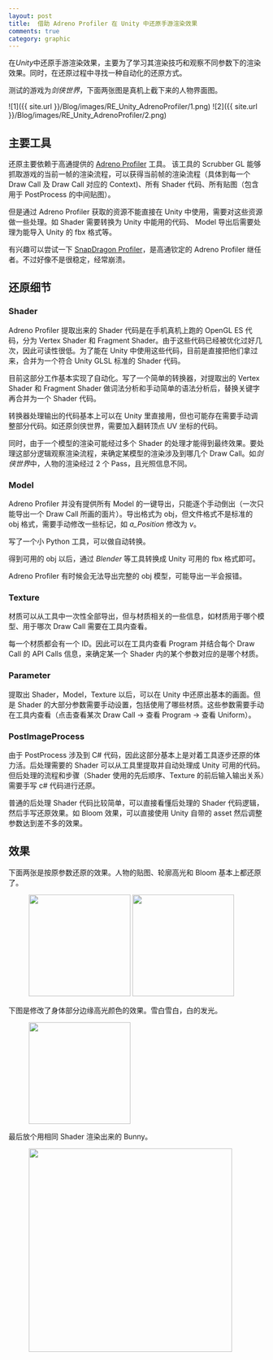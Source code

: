 ```yaml
---
layout: post
title:  借助 Adreno Profiler 在 Unity 中还原手游渲染效果
comments: true
category: graphic
---
```


在*Unity*中还原手游渲染效果，主要为了学习其渲染技巧和观察不同参数下的渲染效果。同时，在还原过程中寻找一种自动化的还原方式。

测试的游戏为*剑侠世界*，下面两张图是真机上截下来的人物界面图。

![1]({{ site.url }}/Blog/images/RE_Unity_AdrenoProfiler/1.png)
![2]({{ site.url }}/Blog/images/RE_Unity_AdrenoProfiler/2.png)

## 主要工具

还原主要依赖于高通提供的 [Adreno Profiler](https://developer.qualcomm.com/software/adreno-gpu-profiler) 工具。 该工具的 Scrubber GL 能够抓取游戏的当前一帧的渲染流程，可以获得当前帧的渲染流程（具体到每一个 Draw Call 及 Draw Call 对应的 Context)、所有 Shader 代码、所有贴图（包含用于 PostProcess 的中间贴图）。

但是通过 Adreno Profiler 获取的资源不能直接在 Unity 中使用，需要对这些资源做一些处理。如 Shader 需要转换为 Unity 中能用的代码、 Model 导出后需要处理为能导入 Unity 的 fbx 格式等。

有兴趣可以尝试一下 [SnapDragon Profiler](https://developer.qualcomm.com/software/snapdragon-profiler)，是高通钦定的 Adreno Profiler 继任者。不过好像不是很稳定，经常崩溃。

## 还原细节

### Shader
Adreno Profiler 提取出来的 Shader 代码是在手机真机上跑的 OpenGL ES 代码，分为 Vertex Shader 和 Fragment Shader。由于这些代码已经被优化过好几次，因此可读性很低。为了能在 Unity 中使用这些代码，目前是直接把他们拿过来，合并为一个符合 Unity GLSL 标准的 Shader 代码。

目前这部分工作基本实现了自动化。写了一个简单的转换器，对提取出的 Vertex Shader 和 Fragment Shader 做词法分析和手动简单的语法分析后，替换关键字再合并为一个 Shader 代码。

转换器处理输出的代码基本上可以在 Unity 里直接用，但也可能存在需要手动调整部分代码。如还原剑侠世界，需要加入翻转顶点 UV 坐标的代码。

同时，由于一个模型的渲染可能经过多个 Shader 的处理才能得到最终效果。要处理这部分逻辑观察渲染流程，来确定某模型的渲染涉及到哪几个 Draw Call。如*剑侠世界*中，人物的渲染经过 2 个 Pass，且光照信息不同。

### Model
Adreno Profiler 并没有提供所有 Model 的一键导出，只能逐个手动倒出（一次只能导出一个 Draw Call 所画的面片）。导出格式为 obj，但文件格式不是标准的 obj 格式，需要手动修改一些标记，如 *a_Position* 修改为 *v*。

写了一个小 Python 工具，可以做自动转换。

得到可用的 obj 以后，通过 *Blender* 等工具转换成 Unity 可用的 fbx 格式即可。

Adreno Profiler 有时候会无法导出完整的 obj 模型，可能导出一半会报错。

### Texture
材质可以从工具中一次性全部导出，但与材质相关的一些信息，如材质用于哪个模型、用于哪次 Draw Call 需要在工具内查看。

每一个材质都会有一个 ID。因此可以在工具内查看 Program 并结合每个 Draw Call 的 API Calls 信息，来确定某一个 Shader 内的某个参数对应的是哪个材质。

### Parameter
提取出 Shader，Model，Texture 以后，可以在 Unity 中还原出基本的画面。但是 Shader 的大部分参数需要手动设置，包括使用了哪些材质。这些参数需要手动在工具内查看（点击查看某次 Draw Call -> 查看 Program -> 查看 Uniform）。

### PostImageProcess
由于 PostProcess 涉及到 C# 代码，因此这部分基本上是对着工具逐步还原的体力活。后处理需要的 Shader 可以从工具里提取并自动处理成 Unity 可用的代码。但后处理的流程和步骤（Shader 使用的先后顺序、Texture 的前后输入输出关系）需要手写 c# 代码进行还原。

普通的后处理 Shader 代码比较简单，可以直接看懂后处理的 Shader 代码逻辑，然后手写还原效果。如 Bloom 效果，可以直接使用 Unity 自带的 asset 然后调整参数达到差不多的效果。


## 效果

下面两张是按原参数还原的效果。人物的贴图、轮廓高光和 Bloom 基本上都还原了。
<figure>
	<img src="{{site.url}}/Blog/images/RE_Unity_AdrenoProfiler/14912083500914.jpg" width="200" style="block:inline">
	<img src="{{site.url}}/Blog/images/RE_Unity_AdrenoProfiler/14912083803199.jpg" width="200" style="block:inline">
</figure>

下图是修改了身体部分边缘高光颜色的效果。雪白雪白，白的发光。

<figure>
	<img src="{{site.url}}/Blog/images/RE_Unity_AdrenoProfiler/14912085966393.jpg" width="200">
</figure>

最后放个用相同 Shader 渲染出来的 Bunny。

<figure>
	<img src="{{site.url}}/Blog/images/RE_Unity_AdrenoProfiler/14912087460743.jpg" width="400">
</figure>






